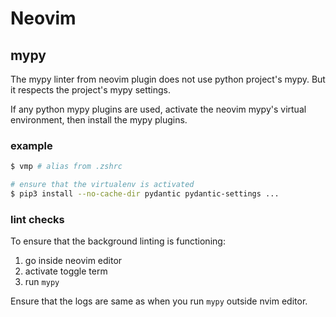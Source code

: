 # Neovim

## mypy

The mypy linter from neovim plugin does not use python project's mypy.
But it respects the project's mypy settings.

If any python mypy plugins are used, activate the neovim mypy's virtual environment,
then install the mypy plugins.

### example

```sh
$ vmp # alias from .zshrc

# ensure that the virtualenv is activated
$ pip3 install --no-cache-dir pydantic pydantic-settings ...
```

### lint checks

To ensure that the background linting is functioning:

1. go inside neovim editor
2. activate toggle term
3. run `mypy`

Ensure that the logs are same as when you run `mypy` outside nvim editor.
